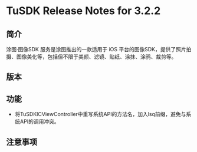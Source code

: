 # TuSDK Release Notes for 3.2.2

## 简介

涂图·图像SDK 服务是涂图推出的一款适用于 iOS 平台的图像SDK，提供了照片拍摄、图像美化等，包括但不限于美颜、滤镜、贴纸、涂抹、涂鸦、裁剪等。

## 版本



## 功能

* 将TuSDKICViewController中重写系统API的方法名，加入lsq前缀，避免与系统API的调用冲突。
## 注意事项

